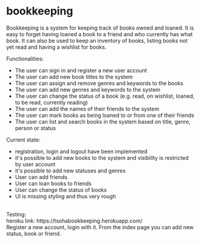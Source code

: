 # bookkeeping

Bookkeeping is a system for keeping track of books owned and loaned. It is easy to forget having loaned a book to a friend and who currently has what book. It can also be used to keep an inventory of books, listing books not yet read and having a wishlist for books.

Functionalities:
* The user can sign in and register a new user account
* The user can add new book titles to the system
* The user can assign and remove genres and keywords to the books
* The user can add new genres and keywords to the system
* The user can change the status of a book (e.g. read, on wishlist, loaned, to be read, currently reading)
* The user can add the names of their friends to the system
* The user can mark books as being loaned to or from one of their friends
* The user can list and search books in the system based on title, genre, person or status

Current state:
* registration, login and logout have been implemented
* it's possible to add new books to the system and visibility is restricted by user account
* it's possible to add new statuses and genres
* User can add friends
* User can loan books to friends 
* User can change the status of books
* UI is missing styling and thus very rough

<br>
Testing:<br>
heroku link: 
https://tsohabookkeeping.herokuapp.com/ <br>
Register a new account, login with it. From the index page you can add new status, book or friend.